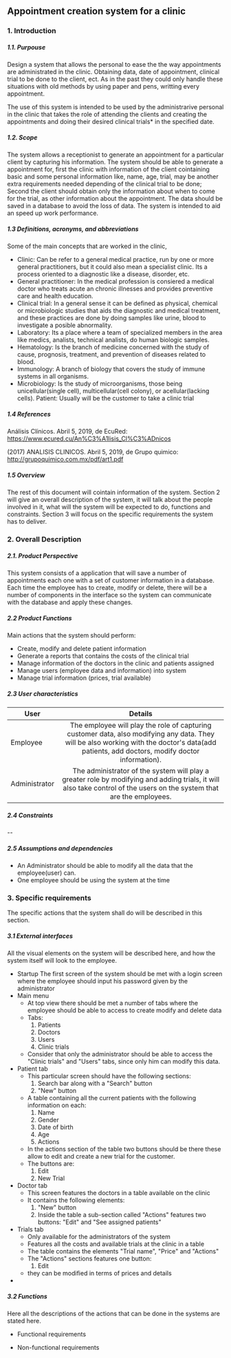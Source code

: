 ## Appointment creation system for a clinic
### 1. Introduction
##### 1.1. Purpouse
Design a system that allows the personal to ease the the way appointments are administrated in the clinic. Obtaining data, date of appointment, clinical trial to be done to the client, ect. As in the past they could only handle these situations with old methods by using paper and pens, writting every appointment.

The use of this system is intended to be used by the administrarive personal in the clinic that takes the role of attending the clients and creating the appointments and doing their desired clinical trials* in the specified date.
##### 1.2. Scope
The system allows a receptionist to generate an appointment for a particular client by capturing his information.
The system should be able to generate a appointment for, first the clinic with information of the client cointaining basic and some personal information like, name, age, trial, may be another extra requirements needed depending of the clinical trial to be done; Second the client should obtain only the information about when to come for the trial, as other information about the appointment.
The data should be saved in a database to avoid the loss of data.
The system is intended to aid an speed up work performance.

##### 1.3	Definitions, acronyms, and abbreviations
Some of the main concepts that are worked in the clinic,
* Clinic:
Can be refer to a general medical practice, run by one or more general practitioners, but it could also mean a specialist clinic.
Its a process oriented to a diagnostic like a disease, disorder, etc. 
* General practitioner:
In the medical profession is consiered a medical doctor who treats acute an chronic illnesses and provides preventive care and health education.
* Clinical trial:
In a general sense it can be defined as physical, chemical or microbiologic studies that aids the diagnostic and medical treatment, and these practices are done by doing samples like urine, blood to investigate a posible abnormality.
* Laboratory:
Its a place where a team of specialized members in the area like medics, analists, technical analists, do human biologic samples.
* Hematology:
Is the branch of medicine concerned with the study of cause, prognosis, treatment, and prevention of diseases related to blood.
* Immunology:
A branch of biology that covers the study of immune systems in all organisms.
* Microbiology:
Is the study of microorganisms, those being unicellular(single cell), multicellular(cell colony), or acellular(lacking cells).
Patient: 
Usually will be the customer to take a clinic trial
##### 1.4	References 
Análisis Clínicos. Abril 5, 2019, de EcuRed:
https://www.ecured.cu/An%C3%A1lisis_Cl%C3%ADnicos

(2017) ANALISIS CLINICOS. Abril 5, 2019, de Grupo quimico:
http://grupoquimico.com.mx/pdf/art1.pdf
##### 1.5	Overview
The rest of this document will cointain information of the system. 
Section 2 will give an overall description of the system, it will talk about the people involved in it, what will the system will be expected to do, functions and constraints.
Section 3 will focus on the specific requirements the system has to deliver.
### 2. Overall Description
##### 2.1. Product Perspective
This system consists of a application that will save a number of appointments each one with a set of customer information in a database.
Each time the employee has to create, modify or delete, there will be a number of components in the interface so the system can communicate with the database and apply these changes.
##### 2.2	Product Functions
Main actions that the system should perform:
* Create, modify and delete patient information
* Generate a reports that contains the costs of the clinical trial
* Manage information of the doctors in the clinic and patients assigned
* Manage users (employee data and information) into system
* Manage trial information (prices, trial available)
##### 2.3	User characteristics
| User    | Details           |
| ------------- |:-------------:|
| Employee | The employee will play the role of capturing customer data, also modifying any data. They will be also working with the doctor's data(add patients, add doctors, modify doctor information). |
| Administrator   | The administrator of the system will play a greater role by modifying and adding trials, it will also take control of the users on the system that are the employees.  | 
##### 2.4	Constraints
--
##### 2.5	Assumptions and dependencies
* An Administrator should be able to modify all the data that the employee(user) can.
* One employee should be using the system at the time
### 3.	Specific requirements
The specific actions that the system shall do will be described in this section.
##### 3.1 External interfaces
All the visual elements on the system will be described here, and how the system itself will look to the employee.
* Startup
The first screen of the system should be met with a login screen where the employee should input his password given by the administrator
* Main menu
  - At top view there should be met a number of tabs where the employee should be able to access to create modify and delete data
  - Tabs:
    1. Patients
    2. Doctors
    3. Users
    4. Clinic trials
  - Consider that only the administrator should be able to access the "Clinic trials" and "Users" tabs, since only him can modify this data.
* Patient tab
  - This particular screen should have the following sections:
    1. Search bar along with a "Search" button
    2. "New" button
  - A table containing all the current patients with the following information on each:
    1. Name
    2. Gender
    3. Date of birth
    4. Age
    5. Actions
  - In the actions section of the table two buttons should be there these allow to edit and create a new trial for the customer.
  - The buttons are:
    1. Edit
    2. New Trial
* Doctor tab
  - This screen features the doctors in a table available on the clinic
  - It contains the following elements:
    1. "New" button
    2. Inside the table a sub-section called "Actions" features two buttons: "Edit" and "See assigned patients"
* Trials tab
  - Only available for the administrators of the system
  - Features all the costs and available trials at the clinic in a table
  - The table contains the elements "Trial name", "Price" and "Actions"
  - The "Actions" sections features one button:
    1. Edit
  - they can be modified in terms of prices and details
* 
##### 3.2 Functions
Here all the descriptions of the actions that can be done in the systems are stated here.
* Functional requirements

* Non-functional requirements
